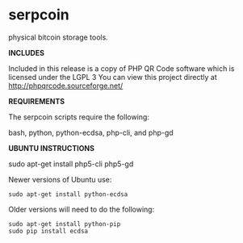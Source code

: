 serpcoin
===
physical bitcoin storage tools.


__INCLUDES__

Included in this release is a copy of PHP QR Code software which is licensed under the LGPL 3
You can view this project directly at http://phpqrcode.sourceforge.net/


__REQUIREMENTS__

The serpcoin scripts require the following:
  
  bash, python, python-ecdsa, php-cli, and php-gd


__UBUNTU INSTRUCTIONS__
  
  sudo apt-get install php5-cli php5-gd
  
  Newer versions of Ubuntu use:

    sudo apt-get install python-ecdsa

  Older versions will need to do the following:
  
    sudo apt-get install python-pip
    sudo pip install ecdsa
